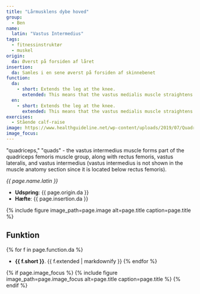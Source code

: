 ```yaml
---
title: "Lårmusklens dybe hoved"
group:
  - Ben
name:
  latin: "Vastus Intermedius"
tags:
  - fitnessinstruktør
  - muskel
origin: 
  da: Øverst på forsiden af låret
insertion: 
  da: Samles i en sene øverst på forsiden af skinnebenet
function:
  da:
    - short: Extends the leg at the knee.
      extended: This means that the vastus medialis muscle straightens the leg at the knee joint such that there is an increase in the angle between the lower leg and the upper leg.
  en:
    - short: Extends the leg at the knee.
      extended: This means that the vastus medialis muscle straightens the leg at the knee joint such that there is an increase in the angle between the lower leg and the upper leg.
exercises:
  - Stående calf-raise
image: https://www.healthguideline.net/wp-content/uploads/2019/07/Quadriceps-2BMuscle-2BStrain.jpg
image_focus: 
---
```


"quadriceps," "quads" - the vastus intermedius muscle forms part of the quadriceps femoris muscle group, along with rectus femoris, vastus lateralis, and vastus intermedius (vastus intermedius is not shown in the muscle anatomy section since it is located below rectus femoris).

_{{ page.name.latin }}_

- **Udspring**: {{ page.origin.da }}
- **Hæfte**: {{ page.insertion.da }}

{% include figure image_path=page.image alt=page.title caption=page.title %}

## Funktion

{% for f in page.function.da %}
- **{{ f.short }}**.
  {{ f.extended | markdownify }}
{% endfor %}

{% if page.image_focus %}
{% include figure image_path=page.image_focus alt=page.title caption=page.title %}
{% endif %}